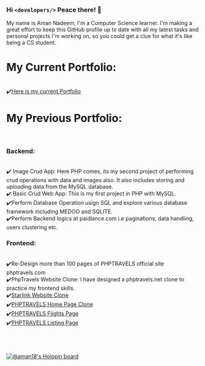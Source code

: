 ### Hi `<developers/>` Peace there! 👋

<!--
**Recdata/Recdata** is a ✨ _special_ ✨ repository because its `README.md` (this file) appears on your GitHub profile.

![68747470733a2f2f6d656469612e67697068792e636f6d2f6d656469612f5a56696b377042747539644e532f67697068792e676966](https://user-images.githubusercontent.com/88032779/159785491-c01a329b-991d-400f-a79c-69fd4c725ba4.gif)<img src="https://user-images.githubusercontent.com/88032779/159785491-c01a329b-991d-400f-a79c-69fd4c725ba4.gif" >-->

My name is Aman Nadeem, I'm a Computer Science learner. I'm making a great effort to keep this GitHub profile up to date with all my latest tasks and personal projects I'm working on, so you could get a clue for what it's like being a CS student.
<h1>My Current Portfolio:</h1><br>
✔️<a href="https://pdfhost.io/v/2DsFpD7xg_aman_nadeem_laravel_developer">Here is my current Portfolio</a><br>

<h1>My Previous Portfolio:</h1><br>
<h3>Backend:</h3><br>
✔️ Image Crud App: Here PHP comes, its my second project of performing crud operations with data and images also. It also includes storing and uploading data from the MySQL database.<br>
✔️ Basic Crud Web App: This is my first project in PHP with MySQL.<br>
✔️Perform Database Operation usign SQL and explore various database framework including MEDOO and SQLITE.<br>
✔️Perform Backend logics at paidlance.com i.e paginations, data handling, users clustering etc.<br>
<h3>Frontend:</h3><br>
✔️Re-Design more than 100 pages of PHPTRAVELS official site phptravels.com<br>
✔️PhpTravels Website Clone: I have designed a phptravels.net clone to practice my frontend skills.<br>
✔️<a href="https://recdata.github.io/starlink-clone/">Starlink Website Clone</a><br>
✔️<a href="https://recdata.github.io/PhpTravels-website-clone/home-page-clone/index.html">PHPTRAVELS Home Page Clone</a><br>
✔️<a href="https://recdata.github.io/PhpTravels-website-clone/flights-listing-page-clone/flights.html">PHPTRAVELS Flights Page</a><br>
✔️<a href="https://recdata.github.io/PhpTravels-website-clone/listing-page-clone/listing.html">PHPTRAVELS Listing Page</a><br><br><br><br>
<table>
<tr>

[![@aman18's Holopin board](https://holopin.me/aman18)](https://holopin.io/@aman18)
<!--   <td >
    
        <img src="https://user-images.githubusercontent.com/88032779/159785491-c01a329b-991d-400f-a79c-69fd4c725ba4.gif" >
    </td> <td >
        <img src="https://github-readme-stats.vercel.app/api?username=Recdata&show_icons=true&line_height=27&count_private=true&title_color=ffffff&text_color=c9cacc&icon_color=2bbc8a&bg_color=1d1f21" >
    </td> -->
  </tr>
</table>
<!-- 
- 🔭 I’m also currently working on C , Python and a pinch of content writing.
- 🌱 I’m currently learning Data Analysis and Procedural Programming
- 👯 I’m looking to collaborate on Data Science and Artificial Intelligence:)
- 🤔 I’m looking for help with C 
- 💬 Ask me about Artificial Intelligence and Data Analysis
- 📫 How to reach me: Contact me on Linkdin 
- 😄 Pronouns: HEHEHE
- ⚡ Fun fact: To get what you love, you must have to be patient with what you hate.

[![Aman's GitHub Activity Graph](https://activity-graph.herokuapp.com/graph?username=Recdata&theme=xcode)](https://github.com/Recdata)
<a href="https://github.com/Redata/recdata">
  <img align="center" src="https://github-readme-stats.vercel.app/api?username=Recdata&show_icons=true&line_height=27&count_private=true&title_color=ffffff&text_color=c9cacc&icon_color=2bbc8a&bg_color=1d1f21" alt="Aman's GitHub Stats" />
</a> -->

